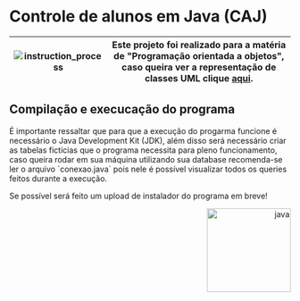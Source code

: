 # Controle de alunos em Java (CAJ)

| ![instruction_process](https://i.imgur.com/1jZRPKp.gif) | Este projeto foi realizado para a matéria de "Programação orientada a objetos", caso queira ver a representação de classes UML clique [aqui](./relatorio.pdf). |
|---|---|

## Compilação e execucação do programa

<div align="left">
  É importante ressaltar que para que a execução do progarma funcione é necessário o Java Development Kit (JDK), além disso será necessário criar as tabelas fictícias que o programa necessita para pleno funcionamento, caso queira rodar em sua máquina utilizando sua database recomenda-se ler o arquivo `conexao.java` pois nele é possível visualizar todos os queries feitos durante a execução.

Se possível será feito um upload de instalador do programa em breve!

</div>

<div align="right">
  <img src="https://i.imgur.com/wu5eh6H.gif" alt="java" width="150">
</div>

